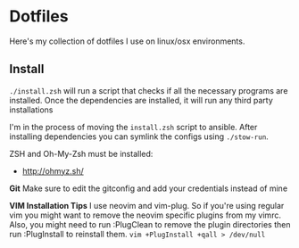 # Dotfiles
Here's my collection of dotfiles I use on linux/osx environments.

## Install
`./install.zsh` will run a script that checks if all the necessary programs are 
installed. Once the dependencies are installed, it will run any third party installations

I'm in the process of moving the `install.zsh` script to ansible. After installing dependencies
you can symlink the configs using `./stow-run`.

ZSH and Oh-My-Zsh must be installed:
- http://ohmyz.sh/

**Git**
Make sure to edit the gitconfig and add your credentials instead of mine

**VIM Installation Tips**
I use neovim and vim-plug. So if you're using regular vim you might want to
remove the neovim specific plugins from my vimrc. Also, you might need to run
:PlugClean to remove the plugin directories then run :PlugInstall to reinstall
them.
`vim +PlugInstall +qall > /dev/null`
